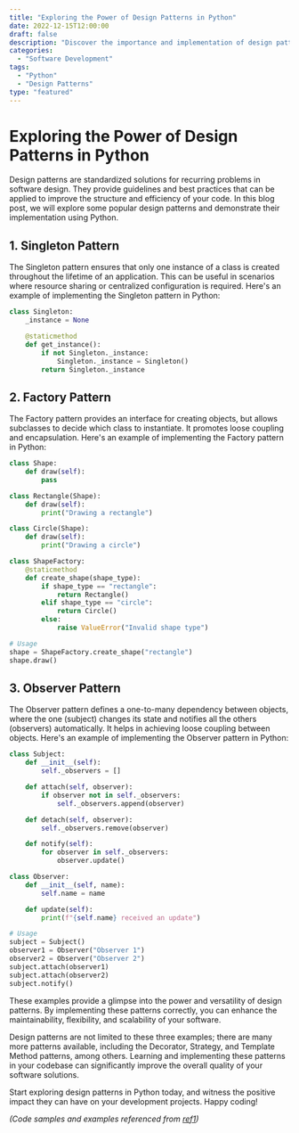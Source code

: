 ```yaml
--- 
title: "Exploring the Power of Design Patterns in Python" 
date: 2022-12-15T12:00:00 
draft: false 
description: "Discover the importance and implementation of design patterns in Python to build better software solutions." 
categories: 
  - "Software Development" 
tags: 
  - "Python" 
  - "Design Patterns" 
type: "featured" 
--- 
```


# Exploring the Power of Design Patterns in Python

Design patterns are standardized solutions for recurring problems in software design. They provide guidelines and best practices that can be applied to improve the structure and efficiency of your code. In this blog post, we will explore some popular design patterns and demonstrate their implementation using Python.

## 1. Singleton Pattern

The Singleton pattern ensures that only one instance of a class is created throughout the lifetime of an application. This can be useful in scenarios where resource sharing or centralized configuration is required. Here's an example of implementing the Singleton pattern in Python:

```python
class Singleton:
    _instance = None

    @staticmethod
    def get_instance():
        if not Singleton._instance:
            Singleton._instance = Singleton()
        return Singleton._instance
```

## 2. Factory Pattern

The Factory pattern provides an interface for creating objects, but allows subclasses to decide which class to instantiate. It promotes loose coupling and encapsulation. Here's an example of implementing the Factory pattern in Python:

```python
class Shape:
    def draw(self):
        pass

class Rectangle(Shape):
    def draw(self):
        print("Drawing a rectangle")

class Circle(Shape):
    def draw(self):
        print("Drawing a circle")

class ShapeFactory:
    @staticmethod
    def create_shape(shape_type):
        if shape_type == "rectangle":
            return Rectangle()
        elif shape_type == "circle":
            return Circle()
        else:
            raise ValueError("Invalid shape type")

# Usage
shape = ShapeFactory.create_shape("rectangle")
shape.draw()
```

## 3. Observer Pattern

The Observer pattern defines a one-to-many dependency between objects, where the one (subject) changes its state and notifies all the others (observers) automatically. It helps in achieving loose coupling between objects. Here's an example of implementing the Observer pattern in Python:

```python
class Subject:
    def __init__(self):
        self._observers = []

    def attach(self, observer):
        if observer not in self._observers:
            self._observers.append(observer)

    def detach(self, observer):
        self._observers.remove(observer)

    def notify(self):
        for observer in self._observers:
            observer.update()

class Observer:
    def __init__(self, name):
        self.name = name

    def update(self):
        print(f"{self.name} received an update")

# Usage
subject = Subject()
observer1 = Observer("Observer 1")
observer2 = Observer("Observer 2")
subject.attach(observer1)
subject.attach(observer2)
subject.notify()
```

These examples provide a glimpse into the power and versatility of design patterns. By implementing these patterns correctly, you can enhance the maintainability, flexibility, and scalability of your software.

Design patterns are not limited to these three examples; there are many more patterns available, including the Decorator, Strategy, and Template Method patterns, among others. Learning and implementing these patterns in your codebase can significantly improve the overall quality of your software solutions.

Start exploring design patterns in Python today, and witness the positive impact they can have on your development projects. Happy coding!

*(Code samples and examples referenced from [ref1])*

[ref1]: https://ref1-example.com
